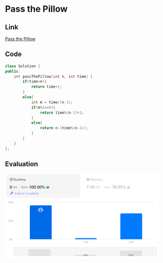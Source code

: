 # Pass the Pillow
## Link
[Pass the Pillow](https://leetcode.com/problems/pass-the-pillow/)

## Code
```cpp
class Solution {
public:
    int passThePillow(int n, int time) {
        if(time<n){
            return time+1;
        }
        else{
            int m = time/(n-1);
            if(m%2==0){
                return time%(n-1)+1;
            }
            else{
                return n-(time%(n-1));
            }
        }
    }
};
```

## Evaluation
![Pass the Pillow](./14.PNG)